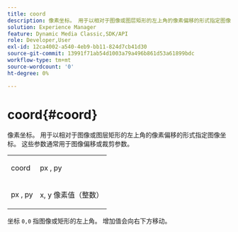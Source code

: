```yaml
---
title: coord
description: 像素坐标。 用于以相对于图像或图层矩形的左上角的像素偏移的形式指定图像坐标。 这些参数通常用于图像偏移或裁剪参数。
solution: Experience Manager
feature: Dynamic Media Classic,SDK/API
role: Developer,User
exl-id: 12ca4002-a540-4eb9-bb11-824d7cb41d30
source-git-commit: 13991f71ab54d1003a79a496b861d53a61899bdc
workflow-type: tm+mt
source-wordcount: '0'
ht-degree: 0%

---
```


# coord{#coord}

像素坐标。 用于以相对于图像或图层矩形的左上角的像素偏移的形式指定图像坐标。 这些参数通常用于图像偏移或裁剪参数。

<table id="simpletable_A686120953124ACB8803CB9C877252AB"> 
 <tr class="strow"> 
  <td class="stentry"> <p><span class="codeph"> <span class="varname"> coord</span> </span> </p> </td> 
  <td class="stentry"> <p><span class="codeph"> <span class="varname"> px</span> </span>, <span class="codeph"><span class="varname"> py</span></span> </p></td> 
 </tr> 
 <tr class="strow"> 
  <td class="stentry"> <p><span class="codeph"> <span class="varname"> px</span> </span>, <span class="codeph"><span class="varname"> py</span></span> </p></td> 
  <td class="stentry"> <p><span class="varname"> x</span>, <span class="varname"> y</span> 像素值（整数） </p></td> 
 </tr> 
</table>

坐标 `0,0` 指图像或矩形的左上角。 增加值会向右下方移动。
